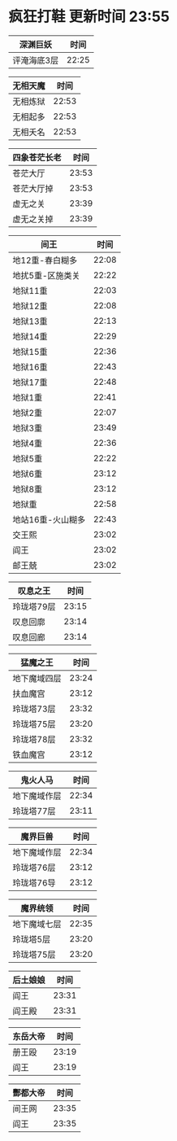 # 疯狂打鞋 更新时间 23:55

| 深渊巨妖   | 时间    |
|--------|-------|
| 评淹海底3层 | 22:25 |

| 无相天魔   | 时间    |
|--------|-------|
| 无相炼狱 | 22:53 |
| 无相起多 | 22:53 |
| 无相夭名 | 22:53 |

| 四象苍茫长老   | 时间    |
|--------|-------|
| 苍茫大厅 | 23:53 |
| 苍茫大厅掉 | 23:53 |
| 虚无之关 | 23:39 |
| 虚无之关掉 | 23:39 |

| 间王   | 时间    |
|--------|-------|
| 地12重-春白糊多 | 22:08 |
| 地扰5重-区施类关 | 22:22 |
| 地狱11重 | 22:03 |
| 地狱12重 | 22:08 |
| 地狱13重 | 22:13 |
| 地狱14重 | 22:29 |
| 地狱15重 | 22:36 |
| 地狱16重 | 22:43 |
| 地狱17重 | 22:48 |
| 地狱1重 | 22:41 |
| 地狱2重 | 22:07 |
| 地狱3重 | 23:49 |
| 地狱4重 | 22:36 |
| 地狱5重 | 22:22 |
| 地狱6重 | 23:12 |
| 地狱8重 | 23:12 |
| 地狱重 | 22:58 |
| 地站16重-火山糊多 | 22:43 |
| 交王熙 | 23:02 |
| 阎王 | 23:02 |
| 邮王兢 | 23:02 |

| 叹息之王   | 时间    |
|--------|-------|
| 玲珑塔79层 | 23:15 |
| 叹息回廓 | 23:14 |
| 叹息回廊 | 23:14 |

| 猛魔之王   | 时间    |
|--------|-------|
| 地下魔域四层 | 23:24 |
| 扶血魔宫 | 23:12 |
| 玲珑塔73层 | 23:32 |
| 玲珑塔75层 | 23:20 |
| 玲珑塔78层 | 23:32 |
| 铁血魔宫 | 23:12 |

| 鬼火人马   | 时间    |
|--------|-------|
| 地下魔域作层 | 22:34 |
| 玲珑塔77层 | 23:11 |

| 魔界巨兽   | 时间    |
|--------|-------|
| 地下魔域作层 | 22:34 |
| 玲珑塔76层 | 23:12 |
| 玲珑塔76导 | 23:12 |

| 魔界统领   | 时间    |
|--------|-------|
| 地下魔域七层 | 22:35 |
| 玲珑塔5层 | 23:20 |
| 玲珑塔75层 | 23:20 |

| 后土娘娘   | 时间    |
|--------|-------|
| 阎王 | 23:31 |
| 阎王殿 | 23:31 |

| 东岳大帝   | 时间    |
|--------|-------|
| 册王殴 | 23:19 |
| 阎王 | 23:19 |

| 酆都大帝   | 时间    |
|--------|-------|
| 间王网 | 23:35 |
| 阎王 | 23:35 |